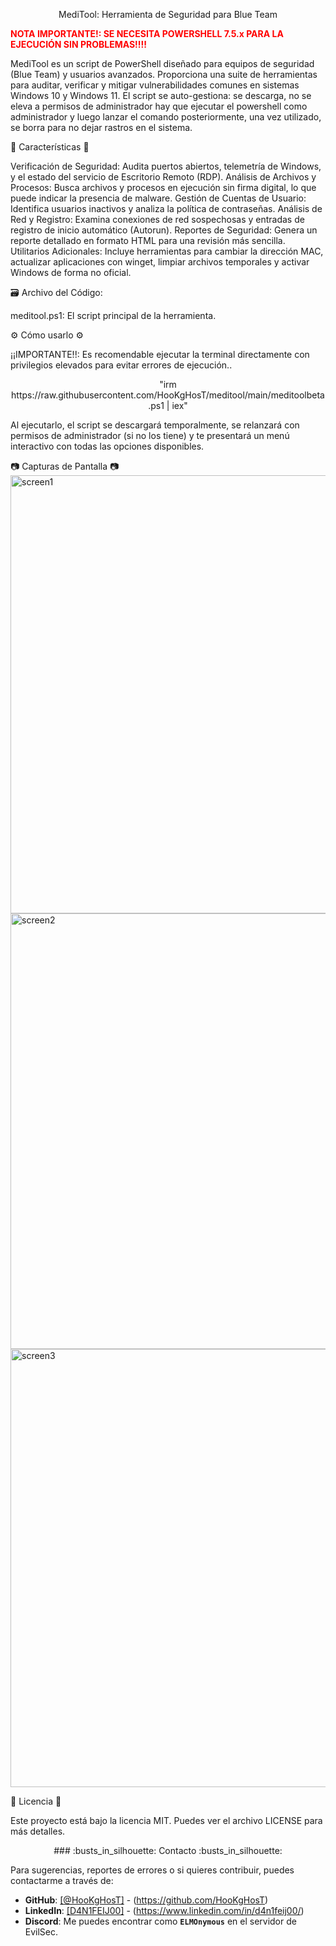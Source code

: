 <p align="center">MediTool: Herramienta de Seguridad para Blue Team</p>

<span style="color:red"><strong>NOTA IMPORTANTE!: SE NECESITA POWERSHELL 7.5.x PARA LA EJECUCIÓN SIN PROBLEMAS!!!!</strong></span>

MediTool es un script de PowerShell diseñado para equipos de seguridad (Blue Team) y usuarios avanzados. Proporciona una suite de herramientas para auditar, verificar y mitigar vulnerabilidades comunes en sistemas Windows 10 y Windows 11.
El script se auto-gestiona: se descarga, no se eleva a permisos de administrador hay que ejecutar el powershell como administrador y luego lanzar el comando posteriormente, una vez utilizado, se borra para no dejar rastros en el sistema.

:rocket: Características :rocket:

Verificación de Seguridad: Audita puertos abiertos, telemetría de Windows, y el estado del servicio de Escritorio Remoto (RDP).
Análisis de Archivos y Procesos: Busca archivos y procesos en ejecución sin firma digital, lo que puede indicar la presencia de malware.
Gestión de Cuentas de Usuario: Identifica usuarios inactivos y analiza la política de contraseñas.
Análisis de Red y Registro: Examina conexiones de red sospechosas y entradas de registro de inicio automático (Autorun).
Reportes de Seguridad: Genera un reporte detallado en formato HTML para una revisión más sencilla.
Utilitarios Adicionales: Incluye herramientas para cambiar la dirección MAC, actualizar aplicaciones con winget, limpiar archivos temporales y activar Windows de forma no oficial.

:card_file_box: Archivo del Código:

meditool.ps1: El script principal de la herramienta.

:gear: Cómo usarlo :gear:

¡¡IMPORTANTE!!: Es recomendable ejecutar la terminal directamente con privilegios elevados para evitar errores de ejecución..

<p align="center">"irm https://raw.githubusercontent.com/HooKgHosT/meditool/main/meditoolbeta.ps1 | iex" </p>

Al ejecutarlo, el script se descargará temporalmente, se relanzará con permisos de administrador (si no los tiene) y te presentará un menú interactivo con todas las opciones disponibles.

:camera: Capturas de Pantalla :camera:
<img width="857" height="701" alt="screen1" src="https://github.com/user-attachments/assets/fc450926-ef24-4549-92e0-186a325413d7" />
<img width="857" height="697" alt="screen2" src="https://github.com/user-attachments/assets/bdfffaa0-fdfd-4478-97ec-b33ca4b69b30" />
<img width="861" height="701" alt="screen3" src="https://github.com/user-attachments/assets/ea54858e-0f4a-447d-92cb-4613460497bc" />


:page_with_curl: Licencia :page_with_curl:

Este proyecto está bajo la licencia MIT. Puedes ver el archivo LICENSE para más detalles.

<p align="center">### :busts_in_silhouette: Contacto :busts_in_silhouette:</p>

Para sugerencias, reportes de errores o si quieres contribuir, puedes contactarme a través de:

* **GitHub**: <a href="https://github.com/HooKgHosT">[@HooKgHosT]</a> - (https://github.com/HooKgHosT)
* **LinkedIn**: <a href="https://www.linkedin.com/in/d4n1feij00/">[D4N1FEIJ00]</a> - (https://www.linkedin.com/in/d4n1feij00/)
* **Discord**: Me puedes encontrar como <strong>`ELMOnymous`</strong> en el servidor de EvilSec.
